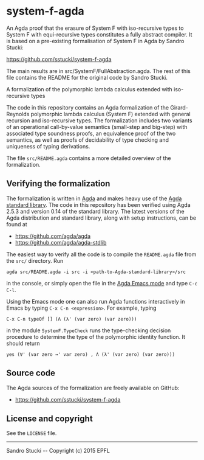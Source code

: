 # system-f-agda


An Agda proof that the erasure of System F with iso-recursive types to System F with equi-recursive types constitutes a fully abstract compiler.
It is based on a pre-existing formalisation of System F in Agda by Sandro Stucki:

  https://github.com/sstucki/system-f-agda

The main results are in src/SystemF/FullAbstraction.agda.
The rest of this file contains the README for the original code by Sandro Stucki.



A formalization of the polymorphic lambda calculus extended with
iso-recursive types

The code in this repository contains an Agda formalization of the
Girard-Reynolds polymorphic lambda calculus (System F) extended with
general recursion and iso-recursive types.  The formalization includes
two variants of an operational call-by-value semantics (small-step and
big-step) with associated type soundness proofs, an equivalence proof
of the two semantics, as well as proofs of decidability of type
checking and uniqueness of typing derivations.

The file `src/README.agda` contains a more detailed overview of the
formalization.


Verifying the formalization
---------------------------

The formalization is written in [Agda](https://github.com/agda/agda)
and makes heavy use of the [Agda standard
library](https://github.com/agda/agda-stdlib).  The code in this
repository has been verified using Agda 2.5.3 and version 0.14 of the
standard library.  The latest versions of the Agda distribution and
standard library, along with setup instructions, can be found at

 * https://github.com/agda/agda
 * https://github.com/agda/agda-stdlib

The easiest way to verify all the code is to compile the `README.agda`
file from the `src/` directory.  Run

    agda src/README.agda -i src -i <path-to-Agda-standard-library>/src

in the console, or simply open the file in the
[Agda Emacs mode](https://github.com/agda/agda#configuring-the-emacs-mode)
and type `C-c C-l`.

Using the Emacs mode one can also run Agda functions interactively in
Emacs by typing `C-x C-n <expression>`.  For example, typing

    C-x C-n typeOf [] (Λ (λ' (var zero) (var zero)))

in the module `SystemF.TypeCheck` runs the type-checking decision
procedure to determine the type of the polymorphic identity function.
It should return

    yes (∀' (var zero →' var zero) , Λ (λ' (var zero) (var zero)))


Source code
-----------

The Agda sources of the formalization are freely available on GitHub:

 * https://github.com/sstucki/system-f-agda


License and copyright
---------------------

See the `LICENSE` file.


------------------------------------------------------------------------
Sandro Stucki -- Copyright (c) 2015 EPFL

